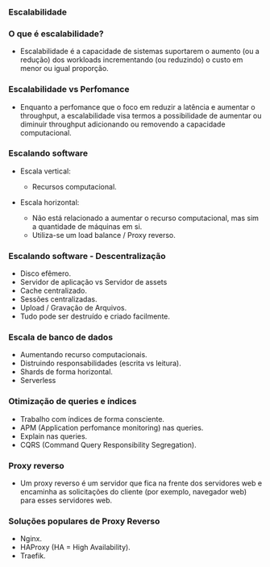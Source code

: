 ### Escalabilidade

### O que é escalabilidade?
- Escalabilidade é a capacidade de sistemas suportarem o aumento (ou a redução) dos workloads incrementando (ou reduzindo)
  o custo em menor ou igual proporção.

### Escalabilidade vs Perfomance
- Enquanto a perfomance que o foco em reduzir a latência e aumentar o throughput, a escalabilidade visa termos a possibilidade
  de aumentar ou diminuir throughput adicionando ou removendo a capacidade computacional.

### Escalando software
- Escala vertical:
  - Recursos computacional.

- Escala horizontal:
    - Não está relacionado a aumentar o recurso computacional, mas sim a quantidade de máquinas em si.
    - Utiliza-se um load balance / Proxy reverso.

### Escalando software - Descentralização
- Disco efêmero.
- Servidor de aplicação vs Servidor de assets
- Cache centralizado.
- Sessões centralizadas.
- Upload / Gravação de Arquivos.
- Tudo pode ser destruído e criado facilmente.

### Escala de banco de dados
- Aumentando recurso computacionais.
- Distruindo responsabilidades (escrita vs leitura).
- Shards de forma horizontal.
- Serverless

### Otimização de queries e índices
- Trabalho com índices de forma consciente.
- APM (Application perfomance monitoring) nas queries.
- Explain nas queries.
- CQRS (Command Query Responsibility Segregation).

### Proxy reverso
- Um proxy reverso é um servidor que fica na frente dos servidores web e encaminha as solicitações do cliente
  (por exemplo, navegador web) para esses servidores web.

### Soluções populares de Proxy Reverso
- Nginx.
- HAProxy (HA = High Availability).
- Traefik.